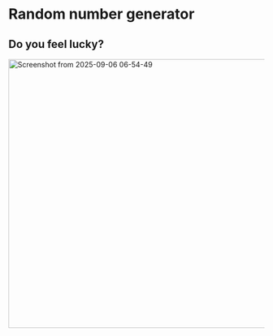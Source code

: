 # Random number generator
## Do you feel lucky?
<img width="1109" height="530" alt="Screenshot from 2025-09-06 06-54-49" src="https://github.com/user-attachments/assets/2e357415-19e3-4926-b4d5-135c112ebcf6" />
